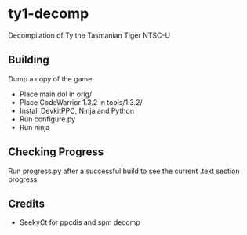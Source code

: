 # ty1-decomp

Decompilation of Ty the Tasmanian Tiger NTSC-U

## Building
Dump a copy of the game
 - Place main.dol in orig/
 - Place CodeWarrior 1.3.2 in tools/1.3.2/
 - Install DevkitPPC, Ninja and Python
 - Run configure.py
 - Run ninja
 
## Checking Progress
Run progress.py after a successful build to see the current .text section progress

## Credits
 - SeekyCt for ppcdis and spm decomp